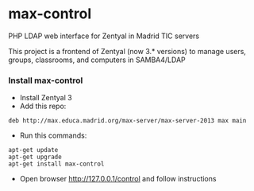 max-control
===========

PHP LDAP web interface for Zentyal in Madrid TIC servers


This project is a frontend of Zentyal (now 3.* versions) to manage users, groups, classrooms, and computers in SAMBA4/LDAP

### Install max-control

* Install Zentyal 3
* Add this repo:

```
deb http://max.educa.madrid.org/max-server/max-server-2013 max main
```

* Run this commands:

```
apt-get update
apt-get upgrade
apt-get install max-control
```

* Open browser http://127.0.0.1/control and follow instructions
